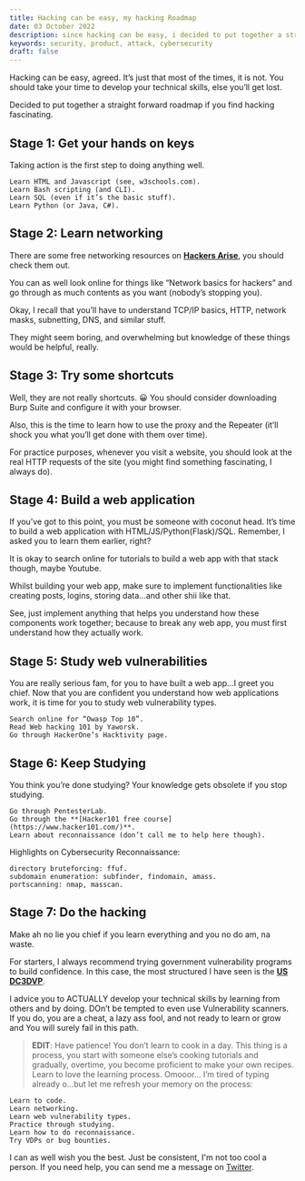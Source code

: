 ```yaml
---
title: Hacking can be easy, my hacking Roadmap
date: 03 October 2022
description: since hacking can be easy, i decided to put together a straightforward roadmap for anyone who finds hacking fascinating...
keywords: security, product, attack, cybersecurity
draft: false
---
```


Hacking can be easy, agreed. It’s just that most of the times, it is not. You should take your time to develop your technical skills, else you’ll get lost.

Decided to put together a straight forward roadmap if you find hacking fascinating.

## Stage 1: Get your hands on keys

Taking action is the first step to doing anything well.

    Learn HTML and Javascript (see, w3schools.com).
    Learn Bash scripting (and CLI).
    Learn SQL (even if it’s the basic stuff).
    Learn Python (or Java, C#).

## Stage 2: Learn networking

There are some free networking resources on **[Hackers Arise](https://www.hackers-arise.com/)**, you should check them out.

You can as well look online for things like “Network basics for hackers” and go through as much contents as you want (nobody’s stopping you).

Okay, I recall that you’ll have to understand TCP/IP basics, HTTP, network masks, subnetting, DNS, and similar stuff.

They might seem boring, and overwhelming but knowledge of these things would be helpful, really.

## Stage 3: Try some shortcuts

Well, they are not really shortcuts. 😀 You should consider downloading Burp Suite and configure it with your browser.

Also, this is the time to learn how to use the proxy and the Repeater (it’ll shock you what you’ll get done with them over time).

For practice purposes, whenever you visit a website, you should look at the real HTTP requests of the site (you might find something fascinating, I always do).

## Stage 4: Build a web application

If you’ve got to this point, you must be someone with coconut head. It’s time to build a web application with HTML/JS/Python(Flask)/SQL. Remember, I asked you to learn them earlier, right?

It is okay to search online for tutorials to build a web app with that stack though, maybe Youtube.

Whilst building your web app, make sure to implement functionalities like creating posts, logins, storing data…and other shii like that.

See, just implement anything that helps you understand how these components work together; because to break any web app, you must first understand how they actually work.

## Stage 5: Study web vulnerabilities

You are really serious fam, for you to have built a web app…I greet you chief. Now that you are confident you understand how web applications work, it is time for you to study web vulnerability types.

    Search online for “Owasp Top 10”.
    Read Web hacking 101 by Yaworsk.
    Go through HackerOne’s Hacktivity page.

## Stage 6: Keep Studying

You think you’re done studying? Your knowledge gets obsolete if you stop studying.

    Go through PentesterLab.
    Go through the **[Hacker101 free course](https://www.hacker101.com/)**.
    Learn about reconnaissance (don’t call me to help here though).

Highlights on Cybersecurity Reconnaissance:

    directory bruteforcing: ffuf.
    subdomain enumeration: subfinder, findomain, amass.
    portscanning: nmap, masscan.

## Stage 7: Do the hacking

Make ah no lie you chief if you learn everything and you no do am, na waste.

For starters, I always recommend trying government vulnerability programs to build confidence. In this case, the most structured I have seen is the **[US DC3DVP](https://www.dc3.mil/Missions/Vulnerability-Disclosure/Vulnerability-Disclosure-Program-VDP/)**.

I advice you to ACTUALLY develop your technical skills by learning from others and by doing. DOn’t be tempted to even use Vulnerability scanners. If you do, you are a cheat, a lazy ass fool, and not ready to learn or grow and You will surely fail in this path.


> **EDIT**: Have patience! You don’t learn to cook in a day. This thing is a process, you start with someone else’s cooking tutorials and gradually, overtime, you become proficient to make your own recipes. Learn to love the learning process. Omooor... I’m tired of typing already o…but let me refresh your memory on the process:

    Learn to code.
    Learn networking.
    Learn web vulnerability types.
    Practice through studying.
    Learn how to do reconnaissance.
    Try VDPs or bug bounties.

I can as well wish you the best. Just be consistent, I'm not too cool a person. If you need help, you can send me a message on [Twitter](https://x.com/1cbyc).
